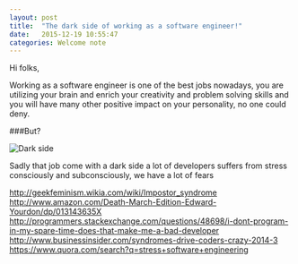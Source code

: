 ```yaml
---
layout: post
title:  "The dark side of working as a software engineer!"
date:   2015-12-19 10:55:47
categories: Welcome note
---
```




Hi folks,

Working as a software engineer is one of the best jobs nowadays,
you are utilizing your brain and enrich your creativity and problem solving skills 
and you will have many other positive impact on your personality, no one could deny.

###But?

![Dark side](http://www.starwarstoybox.com/868-2071-large/star-wars-white-dark-side-t-shirt.jpg)

Sadly that job come with a dark side a lot of developers suffers from stress consciously and subconsciously,
we have a lot of fears
 
 http://geekfeminism.wikia.com/wiki/Impostor_syndrome
 http://www.amazon.com/Death-March-Edition-Edward-Yourdon/dp/013143635X
 http://programmers.stackexchange.com/questions/48698/i-dont-program-in-my-spare-time-does-that-make-me-a-bad-developer
 http://www.businessinsider.com/syndromes-drive-coders-crazy-2014-3
 https://www.quora.com/search?q=stress+software+engineering
 


 
